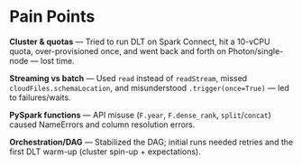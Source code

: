# Pain Points

**Cluster & quotas** — Tried to run DLT on Spark Connect, hit a 10-vCPU quota, over-provisioned once, and went back and forth on Photon/single-node — lost time.

**Streaming vs batch** — Used `read` instead of `readStream`, missed `cloudFiles.schemaLocation`, and misunderstood `.trigger(once=True)` — led to failures/waits.

**PySpark functions** — API misuse (`F.year`, `F.dense_rank`, `split`/`concat`) caused NameErrors and column resolution errors.

**Orchestration/DAG** — Stabilized the DAG; initial runs needed retries and the first DLT warm-up (cluster spin-up + expectations).
